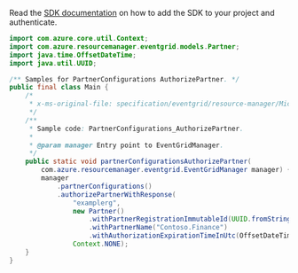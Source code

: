 Read the [SDK documentation](https://github.com/Azure/azure-sdk-for-java/blob/azure-resourcemanager-eventgrid_1.2.0-beta.1/sdk/eventgrid/azure-resourcemanager-eventgrid/README.md) on how to add the SDK to your project and authenticate.

```java
import com.azure.core.util.Context;
import com.azure.resourcemanager.eventgrid.models.Partner;
import java.time.OffsetDateTime;
import java.util.UUID;

/** Samples for PartnerConfigurations AuthorizePartner. */
public final class Main {
    /*
     * x-ms-original-file: specification/eventgrid/resource-manager/Microsoft.EventGrid/preview/2021-10-15-preview/examples/PartnerConfigurations_AuthorizePartner.json
     */
    /**
     * Sample code: PartnerConfigurations_AuthorizePartner.
     *
     * @param manager Entry point to EventGridManager.
     */
    public static void partnerConfigurationsAuthorizePartner(
        com.azure.resourcemanager.eventgrid.EventGridManager manager) {
        manager
            .partnerConfigurations()
            .authorizePartnerWithResponse(
                "examplerg",
                new Partner()
                    .withPartnerRegistrationImmutableId(UUID.fromString("941892bc-f5d0-4d1c-8fb5-477570fc2b71"))
                    .withPartnerName("Contoso.Finance")
                    .withAuthorizationExpirationTimeInUtc(OffsetDateTime.parse("2022-01-28T01:20:55.142Z")),
                Context.NONE);
    }
}
```

